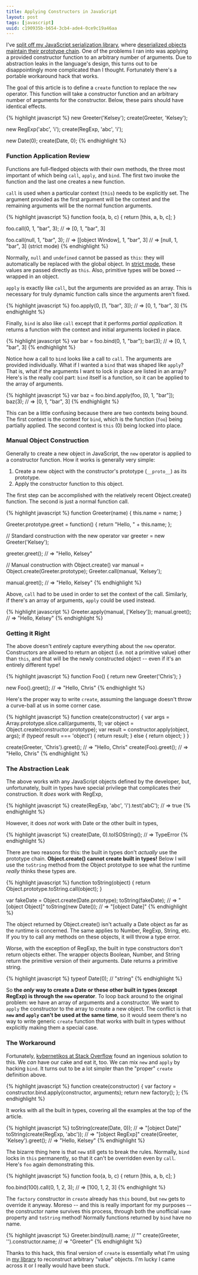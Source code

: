 ```yaml
---
title: Applying Constructors in JavaScript
layout: post
tags: [javascript]
uuid: c190935b-b654-3cb4-ade4-0ce9c19a46aa
---
```


I've [split off my JavaScript serialization library][resurrect], where
[deserialized objects maintain their prototype chain](/blog/2013/03/11/).
One of the problems I ran into was applying a provided constructor
function to an arbitrary number of arguments. Due to abstraction leaks
in the language's design, this turns out to be disappointingly more
complicated than I thought. Fortunately there's a portable workaround
hack that works.

The goal of this article is to define a `create` function to replace
the `new` operator. This function will take a constructor function and
an arbitrary number of arguments for the constructor. Below, these
pairs should have identical effects.

{% highlight javascript %}
new Greeter('Kelsey');
create(Greeter, 'Kelsey');

new RegExp('abc', 'i');
create(RegExp, 'abc', 'i');

new Date(0);
create(Date, 0);
{% endhighlight %}

### Function Application Review

Functions are full-fledged objects with their own methods, the three
most important of which being `call`, `apply`, and `bind`. The first
two invoke the function and the last one creates a new function.

`call` is used when a particular context (`this`) needs to be
explicitly set. The argument provided as the first argument will be
the context and the remaining arguments will be the normal function
arguments.

{% highlight javascript %}
function foo(a, b, c) {
    return [this, a, b, c];
}

foo.call(0, 1, "bar", 3);
// => [0, 1, "bar", 3]

foo.call(null, 1, "bar", 3);
// => [[object Window], 1, "bar", 3]
// => [null, 1, "bar", 3] (strict mode)
{% endhighlight %}

Normally, `null` and `undefined` cannot be passed as `this`: they will
automatically be replaced with the global object. In
[strict mode][strict], these values are passed directly as
`this`. Also, primitive types will be boxed -- wrapped in an object.

`apply` is exactly like `call`, but the arguments are provided as an
array. This is necessary for truly dynamic function calls since the
arguments aren't fixed.

{% highlight javascript %}
foo.apply(0, [1, "bar", 3]);
// => [0, 1, "bar", 3]
{% endhighlight %}

Finally, `bind` is also like `call` except that it performs *partial
application*. It returns a function with the context and initial
arguments locked in place.

{% highlight javascript %}
var bar = foo.bind(0, 1, "bar");
bar(3);
// => [0, 1, "bar", 3]
{% endhighlight %}

Notice how a call to `bind` looks like a call to `call`. The arguments
are provided individually. What if I wanted a `bind` that was shaped
like `apply`? That is, what if the arguments I want to lock in place
are listed in an array? Here's is the really cool part: `bind` itself
is a function, so it can be applied to the array of arguments.

{% highlight javascript %}
var baz = foo.bind.apply(foo, [0, 1, "bar"]);
baz(3);
// => [0, 1, "bar", 3]
{% endhighlight %}

This can be a little confusing because there are two contexts being
bound. The first context is the context for `bind`, which is the
function (`foo`) being partially applied. The second context is `this`
(0) being locked into place.

### Manual Object Construction

Generally to create a new object in JavaScript, the `new` operator is
applied to a constructor function. How it works is generally very
simple:

 1. Create a new object with the constructor's prototype (`__proto__`)
    as its prototype.
 2. Apply the constructor function to this object.

The first step can be accomplished with the relatively recent
Object.create() function. The second is just a normal function call.

{% highlight javascript %}
function Greeter(name) {
    this.name = name;
}

Greeter.prototype.greet = function() {
    return "Hello, " + this.name;
};

// Standard construction with the new operator
var greeter = new Greeter('Kelsey');

greeter.greet();  // => "Hello, Kelsey"

// Manual construction with Object.create()
var manual = Object.create(Greeter.prototype);
Greeter.call(manual, 'Kelsey');

manual.greet();  // => "Hello, Kelsey"
{% endhighlight %}

Above, `call` had to be used in order to set the context of the
call. Similarly, if there's an array of arguments, `apply` could be
used instead.

{% highlight javascript %}
Greeter.apply(manual, ['Kelsey']);
manual.greet();  // => "Hello, Kelsey"
{% endhighlight %}

### Getting it Right

The above doesn't *entirely* capture everything about the `new`
operator. Constructors are allowed to return an object (i.e. not a
primitive value) other than `this`, and that will be the newly
constructed object -- even if it's an entirely different type!

{% highlight javascript %}
function Foo() {
    return new Greeter('Chris');
}

new Foo().greet();  // => "Hello, Chris"
{% endhighlight %}

Here's the proper way to write `create`, assuming the language doesn't
throw a curve-ball at us in some corner case.

{% highlight javascript %}
function create(constructor) {
    var args = Array.prototype.slice.call(arguments, 1);
    var object = Object.create(constructor.prototype);
    var result = constructor.apply(object, args);
    if (typeof result === 'object') {
        return result;
    } else {
        return object;
    }
}

create(Greeter, 'Chris').greet();  // => "Hello, Chris"
create(Foo).greet();  // => "Hello, Chris"
{% endhighlight %}

### The Abstraction Leak

The above works with any JavaScript objects defined by the developer,
but, unfortunately, built in types have special privilege that
complicates their construction. It *does* work with RegExp,

{% highlight javascript %}
create(RegExp, 'abc', 'i').test('abC');  // => true
{% endhighlight %}

However, it does *not* work with Date or the other built in types,

{% highlight javascript %}
create(Date, 0).toISOString(); // => TypeError
{% endhighlight %}

There are two reasons for this: the built in types don't *actually*
use the prototype chain. **Object.create() cannot create built in
types!** Below I will use the `toString` method from the Object
prototype to see what the runtime *really* thinks these types are.

{% highlight javascript %}
function toString(object) {
    return Object.prototype.toString.call(object);
}

var fakeDate = Object.create(Date.prototype);
toString(fakeDate);  // => "[object Object]"
toString(new Date());  // => "[object Date]"
{% endhighlight %}

The object returned by Object.create() isn't actually a Date object as
far as the runtime is concerned. The same applies to Number, RegExp,
String, etc. If you try to call any methods on these objects, it will
throw a type error.

Worse, with the exception of RegExp, the built in type constructors
don't return objects either. The wrapper objects Boolean, Number, and
String return the primitive version of their arguments. Date returns a
primitive string.

{% highlight javascript %}
typeof Date(0);  // "string"
{% endhighlight %}

So **the *only* way to create a Date or these other built in types
(except RegExp) is through the `new` operator**. To loop back around
to the original problem: we have an array of arguments and a
constructor.  We want to `apply` the constructor to the array to
create a new object. The conflict is that **`new` and `apply` can't be
used at the same time**, so it would seem there's no way to write
generic `create` function that works with built in types without
explicitly making them a special case.

### The Workaround

Fortunately, [kybernetikos at Stack Overflow][hack] found an ingenious
solution to this. We *can* have our cake and eat it, too. We can mix
`new` and `apply` by hacking `bind`. It turns out to be a lot simpler
than the "proper" `create` definition above.

{% highlight javascript %}
function create(constructor) {
    var factory = constructor.bind.apply(constructor, arguments);
    return new factory();
};
{% endhighlight %}

It works with all the built in types, covering all the examples at the
top of the article.

{% highlight javascript %}
toString(create(Date, 0));  // => "[object Date]"
toString(create(RegExp, 'abc'));  // => "[object RegExp]"
create(Greeter, 'Kelsey').greet();  // => "Hello, Kelsey"
{% endhighlight %}

The bizarre thing here is that `new` still gets to break the
rules. Normally, `bind` locks in `this` permanently, so that it can't
be overridden even by `call`. Here's `foo` again demonstrating this.

{% highlight javascript %}
function foo(a, b, c) {
    return [this, a, b, c];
}

foo.bind(100).call(0, 1, 2, 3);  // => [100, 1, 2, 3]
{% endhighlight %}

The `factory` constructor in `create` already has `this` bound, but
`new` gets to override it anyway. Moreso -- and this is really
important for my purposes -- the constructor name survives this
process, through both the unofficial `name` property and `toString`
method! Normally functions returned by `bind` have no name.

{% highlight javascript %}
Greeter.bind(null).name;  // ""
create(Greeter, '').constructor.name;  // => "Greeter"
{% endhighlight %}

Thanks to this hack, this final version of `create` is essentially
what I'm using in [my library][resurrect] to reconstruct arbitrary
"value" objects. I'm lucky I came across it or I really would have
been stuck.


[resurrect]: https://github.com/skeeto/resurrect-js
[strict]: https://developer.mozilla.org/en-US/docs/JavaScript/Reference/Functions_and_function_scope/Strict_mode
[hack]: http://stackoverflow.com/a/14378462
